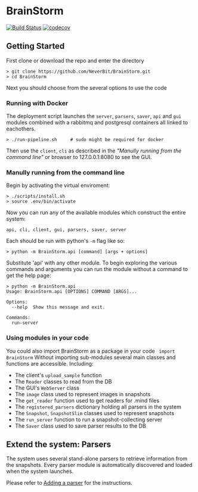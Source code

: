 # BrainStorm
[![Build Status](https://travis-ci.com/NeverBit/BrainStorm.svg?token=Fs14SrZ67aQ5phGqgwYT&branch=master)](https://travis-ci.com/NeverBit/BrainStorm)
[![codecov](https://codecov.io/gh/NeverBit/BrainStorm/branch/master/graph/badge.svg?token=X6NjL6joF5)](https://codecov.io/gh/NeverBit/BrainStorm)

## Getting Started
First clone or download the repo and enter the directory
```
> git clone https://github.com/NeverBit/BrainStorm.git
> cd BrainStorm
```
Next you should choose from the several options to use the code

### Running with Docker
The deployment script launches the ```server```, ```parsers```, ```saver```, ```api``` and ```gui``` modules combined with a rabbitmq and postgresql containers all linked to eachothers.
```
> ./run-pipeline.sh     # sudo might be required for docker
```
Then use the ```client```, ```cli``` as described in the *"Manully running from the command line"* or browser to 127.0.0.1:8080 to see the GUI.

### Manully running from the command line
Begin by activating the virtual enviroment:
```
> ./scripts/install.sh
> source .env/bin/activate
```
Now you can run any of the available modules which construct the entire system:
```
api, cli, client, gui, parsers, saver, server 
```
Each should be run with python's ```-m``` flag like so:
```
> python -m BrainStorm.api [command] [args + options]
```
Substitute 'api' with any other module.
To begin exploring the various commands and arguments you can run the module without a command
to get the help page:
```
> python -m BrainStorm.api
Usage: BrainStorm.api [OPTIONS] COMMAND [ARGS]...

Options:
  --help  Show this message and exit.

Commands:
  run-server
```

### Using modules in your code
You could also import BrainStorm as a package in your code
``` import BrainStorm```
Without importing sub-modules several main classes and functions are accessible. Including:

* The client's ```upload_sample``` function
* The ```Reader``` classes to read from the DB
* The GUI's ```WebServer``` class
* The ```image``` class used to represent images in snapshots
* The ```get_reader``` function used to get readers for .mind files
* The ```registered_parsers``` dictionary holding all parsers in the system
* The ```Snapshot```, ```SnapshotSlim``` classes used to represent snapshots
* The ```run_server``` function to run a snapshot-collecting server
* The ```Saver``` class used to save parser results to the DB



## Extend the system: Parsers
The system uses several stand-alone parsers to retrieve information from the snapshots.
Every parser module is automatically discovered and loaded when the system launches.

Please refer to [Adding a parser](adding_a_parser.md) for the instructions.
